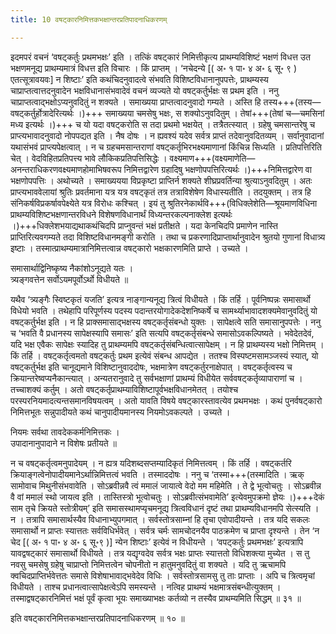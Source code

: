 ```yaml
---
title: 10 वषट्कारनिमित्तकभक्षान्तरप्रतिपादनाधिकरणम्

---
```


इदमपरं वचनं ‘वषट्कर्तुः प्रथमभक्षः’ इति । तत्किं वषट्कारं निमित्तीकृत्य प्राथम्यविशिष्टं भक्षणं विधत्त उत भक्षणमनूद्य प्राथम्यमात्रं विधत्त इति विचारः । किं प्राप्तम् । ‘नचेदन्ये \[( अ॰ १ पा॰ ४ अ॰ ६ सू॰ ९ ) एतत्सूत्रावयवः\] न शिष्टाः’ इति कथंचिदनुवादत्वे संभवति विशिष्टविधानानुपपत्तेः, प्राथम्यस्य चाप्राप्तत्वात्तदनुवादेन भक्षविधानासंभवादेवं वचनं व्यज्यते यो वषट्कर्तुर्भक्षः स प्रथम इति । ननु चाप्राप्तत्वाद्भक्षोऽप्यनुवदितुं न शक्यते । समाख्यया प्राप्तत्वादनुवादो गम्यते । अस्ति हि तस्य+++(तस्य—वषट्कर्तुर्होत्रादेरित्यर्थः ।)+++ समाख्यया चमसेषु भक्षः, स शक्योऽनुवदितुम् । तेषां+++(तेषां च—चमसिनां मध्य इत्यर्थः ।)+++ च यो यदा वषट्करोति स तदा प्रथमो भक्षयेत् । तत्रैतत्स्यात् । ग्रहेषु चमसान्तरेषु च प्राप्त्यभावादनुवादो नोपपद्यत इति । नैष दोषः । न ह्यवश्यं यदेव सर्वत्र प्राप्तं तदेवानुवदितव्यम् । सर्वानुवादानां यथासंभवं प्राप्त्यपेक्षत्वात् । न च ग्रहचमसान्तराणां वषट्कर्तृभिरभक्ष्यमाणानां किंचिन्न सिध्यति । प्रतिपत्तिरिति चेत् । वेदविहितप्रतिपत्त्य भावे लौकिकप्रतिपत्तिसिद्धेः । वक्ष्यमाण+++(वक्ष्यमाणेति—अनन्तराधिकरणवक्ष्यमाणहोमाभिषवरूप निमित्तद्वारेण ग्रहादिषु भक्षणोपपत्तिरित्यर्थः ।)+++निमित्तद्वारेण वा भक्षणोपपत्तिः । अथोच्यते । समाख्ययया विप्रकृष्टा प्राप्तिर्न शक्यते शीघ्रप्रवर्तिन्या श्रुत्याऽनुवदितुम् । अतः प्राप्त्यभाववेलायां श्रुतिः प्रवर्तमाना यत्र यत्र वषट्कृतं तत्र तत्राविशेषेण विधास्यतीति । तदयुक्तम् । तत्र हि संनिकर्षविप्रकर्षावपेक्ष्येते यत्र विरोधः कश्चित् । इयं तु श्रुतिरनेकार्थवि+++(विधिक्लेशेति—श्रूयमाणविधिना प्राथम्यविशिष्टभक्षणान्तरविधने विशेषणविधानार्थं विध्यन्तरकल्पनाक्लेश इत्यर्थः ।)+++धिक्लेशभयाद्यथाकथंचिदपि प्राप्नुवन्तं भक्षं प्रतीक्षते । यदा केनचिदपि प्रमाणेन नास्ति प्राप्तिरित्यवगम्यते तदा विशिष्टविधानमङ्गी करोति । तथा च प्रकरणादिप्राप्तार्थानुवादेन श्रुतयो गुणानां विधात्र्य इष्टाः । तस्मात्प्राथम्यमात्रानिमित्तत्वान्न वषट्कारो भक्षकारणमिति प्राप्ते । उच्यते ।

समासार्थाद्विनिष्कृष्य नैकांशोऽनूद्यते यतः ।  
त्र्यङ्गवत्तेन सर्वोऽयमपूर्वोऽर्थो विधीयते ॥  


यथैव ‘त्र्यङ्गैः स्विष्टकृतं यजति’ इत्यत्र नाङ्गान्यनूद्य त्रित्वं विधीयते । किं तर्हि । पूर्वनिष्पन्नः समासार्थो विधेयो भवति । तथेहापि परिपूर्णस्य पदस्य पदान्तरयोगादेकदेशनिष्कर्षे च सामर्थ्याभावादशक्यमेवानुवदितुं यो वषट्कर्तुर्भक्ष इति । न हि प्राक्समासाद्भक्षस्य वषट्कर्तृसंबन्धो युक्तः । सापेक्षत्वे सति समासानुपपत्तेः । ननु च ‘भवति वै प्रधानस्य सापेक्षस्यापि समासः’ इति सत्यपि वषट्कर्तृसंबन्धे समासोऽवकल्पिष्यते । भवेदेतदेवं, यदि भक्ष एवैकः सापेक्षः स्यादिह तु प्राथम्यमपि वषट्कर्तृसंबन्धित्वात्सापेक्षम् । न हि प्राथम्यस्य भक्षो निमित्तम् । किं तर्हि । वषट्कर्तृत्वमतो वषट्कर्तुः प्रथम इत्येवं संबन्ध आपद्येत । ततश्च विस्पष्टमसामञ्जस्यं स्यात्, यो वषट्कर्तुर्भक्ष इति चानूद्यमाने विशिष्टानुवाददोषः, भक्षमात्रेण वषट्कर्तुरनाक्षेपात् । वषट्कर्तृत्वस्य च क्रियान्तरेष्वप्यनैकान्त्यात् । अन्यतरानुवादे तु सर्वभक्षाणां प्राथम्यं विधीयेत सर्ववषट्कर्तृव्यापाराणां च । तच्चाशक्यं कर्तुम् । अतो वषट्कर्तृप्राथम्याविशिष्टापूर्वभक्षविधानमेतत् । तयोश्च परस्परनियमादत्यन्तसमानविषयत्वम् । अतो यावति विषये वषट्कारस्तावत्येव प्रथमभक्षः । कथं पुनर्वषट्कारो निमित्तभूतः सन्नुपादीयते कथं चानुपादीयमानस्य नियमोऽवकल्पते । उच्यते ।

नियमः सर्वथा तावदेककर्मनिमित्तकः ।  
उपादानानुपादाने न विशेषः प्रतीयते ॥  


न च वषट्कर्तृत्वमनुपादेयम् । न ह्यत्र यदिशब्दसप्तम्यादिकृतं निमित्तत्वम् । किं तर्हि । वषट्कर्तरि क्रियाङ्गत्वेनोपादीयमानेऽर्थान्निमित्तत्वं भवति । तस्माददोषः । ननु च ‘तस्मा+++(तस्मादिति । ऋक् सामोवाच मिथुनीसंभवावेति । सोऽब्रवीन्नवै त्वं ममालं जायात्वे वेदो मम महिमेति । ते द्वे भूत्वोचतुः । सोऽब्रवीन्न वै वां ममालं स्थो जायत्व इति । तास्तिस्त्रो भूत्वोचतुः । सोऽब्रवीत्संभवामेति’ इत्येवमुपक्रमो ज्ञेयः ।)+++देकं साम तृचे क्रियते स्तोत्रीयम्’ इति समासस्थामप्यृचमनूद्य त्रित्वविधानं दृष्टं तथा प्राथम्यविधानमपि सेत्स्यति । न । तत्रापि समासार्थस्यैव विधानाभ्युपगमात् । सर्वस्तोत्रसाम्नां हि तृचा एवोपादीयन्ते । तत्र यदि सकलः समासार्थो न प्राप्तः स्यात्ततः सर्वविधिर्भवेत् । सर्वत्र चर्मः सामचोदनयैव पाठक्रमेण च प्राप्ता दृश्यन्ते । तेन ‘न चेद \[( अ॰ १ पा॰ ४ अ॰ ६ सू॰९ )\] न्येन शिष्टाः’ इत्येवं न विधीयन्ते । ‘वपट्कर्तुः प्रथमभक्षः’ इत्यत्रापि यावद्वषट्कारं समासार्थो विधीयते । तत्र यद्यृग्वदेव सर्वत्र भक्षः प्राप्तः स्यात्ततो विधिशक्त्या मुच्येत । स तु नवसु चमसेषु ग्रहेषु चाप्राप्तो निमित्तत्वेन चोपनीतो न हातुमनुवदितुं वा शक्यते । यदि तु ऋचामपि क्वचिदप्राप्तिर्भवेत्ततः समासे विशेषाभावाद्भवेदेव विधिः । सर्वस्तोत्रसामसु तु ताः प्राप्ताः । अपि च त्रित्वमृचां विधीयते । ताश्च प्रधानत्वात्सापेक्षत्वेऽपि समस्यन्ते । नत्विह प्राथम्यं भक्षमात्रसंबन्धीत्युक्तम् । तस्माद्वषट्कारनिमित्तं भक्षं पूर्वं कृत्वा भूयः समाख्याभक्षः कर्तव्यो न तस्यैव प्राथम्यमिति सिद्धम् ॥ ३१ ॥

इति वषट्कारनिमित्तकभक्षान्तरप्रतिपादनाधिकरणम् ॥ १० ॥

